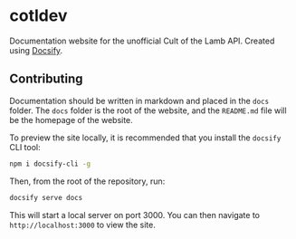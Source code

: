 # cotldev
Documentation website for the unofficial Cult of the Lamb API. Created using [Docsify](https://docsify.js.org/).

## Contributing

Documentation should be written in markdown and placed in the `docs` folder. The `docs` folder is the root of the website, and the `README.md` file will be the homepage of the website.

To preview the site locally, it is recommended that you install the `docsify` CLI tool:

```bash
npm i docsify-cli -g
```

Then, from the root of the repository, run:

```bash
docsify serve docs
```

This will start a local server on port 3000. You can then navigate to `http://localhost:3000` to view the site.
